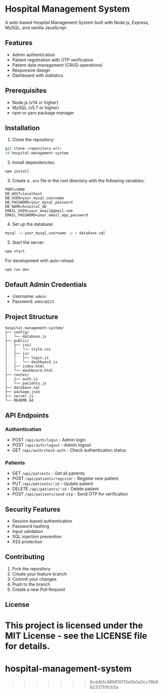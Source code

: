 
# Hospital Management System

A web-based Hospital Management System built with Node.js, Express, MySQL, and vanilla JavaScript.

## Features

- Admin authentication
- Patient registration with OTP verification
- Patient data management (CRUD operations)
- Responsive design
- Dashboard with statistics

## Prerequisites

- Node.js (v14 or higher)
- MySQL (v5.7 or higher)
- npm or yarn package manager

## Installation

1. Clone the repository:
```bash
git clone <repository-url>
cd hospital-management-system
```

2. Install dependencies:
```bash
npm install
```

3. Create a `.env` file in the root directory with the following variables:
```
PORT=3000
DB_HOST=localhost
DB_USER=your_mysql_username
DB_PASSWORD=your_mysql_password
DB_NAME=hospital_db
EMAIL_USER=your_email@gmail.com
EMAIL_PASSWORD=your_email_app_password
```

4. Set up the database:
```bash
mysql -u your_mysql_username -p < database.sql
```

5. Start the server:
```bash
npm start
```

For development with auto-reload:
```bash
npm run dev
```

## Default Admin Credentials

- Username: `admin`
- Password: `admin@123`

## Project Structure

```
hospital-management-system/
├── config/
│   └── database.js
├── public/
│   ├── css/
│   │   └── style.css
│   ├── js/
│   │   ├── login.js
│   │   └── dashboard.js
│   ├── index.html
│   └── dashboard.html
├── routes/
│   ├── auth.js
│   └── patients.js
├── database.sql
├── package.json
├── server.js
└── README.md
```

## API Endpoints

### Authentication
- POST `/api/auth/login` - Admin login
- POST `/api/auth/logout` - Admin logout
- GET `/api/auth/check-auth` - Check authentication status

### Patients
- GET `/api/patients` - Get all patients
- POST `/api/patients/register` - Register new patient
- PUT `/api/patients/:id` - Update patient
- DELETE `/api/patients/:id` - Delete patient
- POST `/api/patients/send-otp` - Send OTP for verification

## Security Features

- Session-based authentication
- Password hashing
- Input validation
- SQL injection prevention
- XSS protection

## Contributing

1. Fork the repository
2. Create your feature branch
3. Commit your changes
4. Push to the branch
5. Create a new Pull Request

## License

This project is licensed under the MIT License - see the LICENSE file for details. 
=======
# hospital-management-system
>>>>>>> 6cddbfc489816113e0b0a0cc76b662337b1fcb5a
